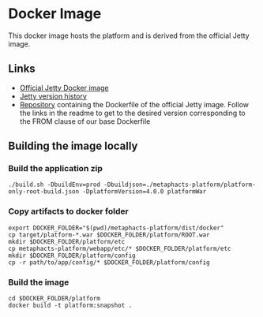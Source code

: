 # Docker Image


This docker image hosts the platform and is derived from the official Jetty image. 


## Links

* [Official Jetty Docker image](https://hub.docker.com/_/jetty/)
* [Jetty version history](https://github.com/eclipse/jetty.project/blob/jetty-9.4.x/VERSION.txt)
* [Repository](https://github.com/docker-library/docs/tree/master/jetty) containing the Dockerfile of the official Jetty image.
Follow the links in the readme to get to the desired version corresponding to the FROM clause of our base Dockerfile

## Building the image locally


### Build the application zip

```
./build.sh -DbuildEnv=prod -Dbuildjson=./metaphacts-platform/platform-only-root-build.json -DplatformVersion=4.0.0 platformWar
```

### Copy artifacts to docker folder

```
export DOCKER_FOLDER="$(pwd)/metaphacts-platform/dist/docker"
cp target/platform-*.war $DOCKER_FOLDER/platform/ROOT.war
mkdir $DOCKER_FOLDER/platform/etc
cp metaphacts-platform/webapp/etc/* $DOCKER_FOLDER/platform/etc
mkdir $DOCKER_FOLDER/platform/config
cp -r path/to/app/config/* $DOCKER_FOLDER/platform/config
```

### Build the image

```
cd $DOCKER_FOLDER/platform
docker build -t platform:snapshot .
```

